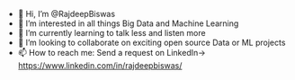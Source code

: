 - 👋 Hi, I’m @RajdeepBiswas
- 👀 I’m interested in all things Big Data and Machine Learning
- 🌱 I’m currently learning to talk less and listen more
- 💞️ I’m looking to collaborate on exciting open source Data or ML projects
- 📫 How to reach me: Send a request on LinkedIn-> https://www.linkedin.com/in/rajdeepbiswas/

<!---
RajdeepBiswas/RajdeepBiswas is a ✨ special ✨ repository because its `README.md` (this file) appears on your GitHub profile.
You can click the Preview link to take a look at your changes.
--->
